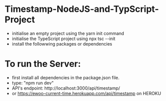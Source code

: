 # Timestamp-NodeJS-and-TypScript-Project

* initialise an empty project using the yarn init command
* initialise the TypeScript project using npx tsc --init
* install the followwing packages or dependencies


# To run the Server:
* first install all dependencies in the package.json file.
* type: "npm run dev"
* API's endpoint: http://localhost:3000/api/timestamp/
* or https://ewoo-current-time.herokuapp.com/api/timestamp on HEROKU 